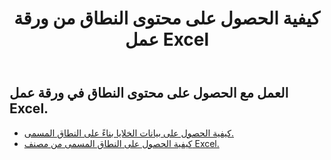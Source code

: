 ﻿---
title: كيفية الحصول على محتوى النطاق من ورقة عمل Excel
second_title: Aspose.Cells Cloud Documen
linktitle: جي
type: docs
url: /ar/ranges/get/
keywords: How to get range content from an Excel worksheet
description: Aspose.Cells Cloud REST API يدعم الحصول على محتوى النطاق من ورقة عمل Excel. يدعم SDK أنواع لغات التطوير. وهي تشمل Android وC# وGo وJava وNodeJS وPerl وPHP وPython وRuby وswift.
weight: 20
kwords: Excel، Office Cloud، REST API، جدول البيانات، PDF، CSV، Json، Markdwon، كيفية الحصول على محتوى النطاق من ورقة عمل Excel
---
## العمل مع الحصول على محتوى النطاق في ورقة عمل Excel.


- [كيفية الحصول على بيانات الخلايا بناءً على النطاق المسمى.](/cells/ar/ranges/get/values/) 
- [كيفية الحصول على النطاق المسمى من مصنف Excel.](/cells/ar/ranges/get/name/) 


